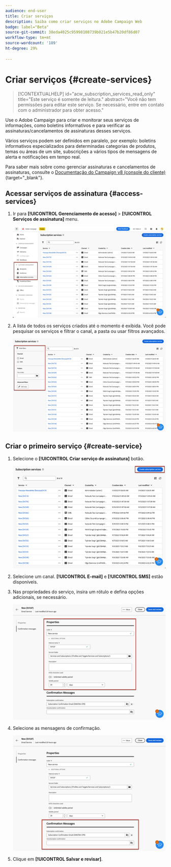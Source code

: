 ```yaml
---
audience: end-user
title: Criar serviços
description: Saiba como criar serviços no Adobe Campaign Web
badge: label="Beta"
source-git-commit: 38eda4025c95998108739b021e5b47b20df86d07
workflow-type: tm+mt
source-wordcount: '189'
ht-degree: 29%

---
```



# Criar serviços {#create-services}

>[!CONTEXTUALHELP]
>id="acw_subscription_services_read_only"
>title="Este serviço é somente de leitura."
>abstract="Você não tem permissões para editar este serviço. Se necessário, entre em contato com o administrador para obter acesso."

Use o Adobe Campaign para criar e monitorar seus serviços de informações, como boletins informativos e para verificar as assinaturas/cancelamentos de assinaturas desses serviços.

Vários serviços podem ser definidos em paralelo, por exemplo: boletins informativos especializados para determinadas categorias de produtos, temas ou áreas de um site, subscrições a vários tipos de mensagens de alerta e notificações em tempo real.

Para saber mais sobre como gerenciar assinaturas e cancelamentos de assinaturas, consulte o [Documentação do Campaign v8 (console do cliente)](https://experienceleague.adobe.com/docs/campaign/campaign-v8/audience/subscriptions.html){target="_blank"}.

## Acessar serviços de assinatura {#access-services}

1. Ir para **[!UICONTROL Gerenciamento de acesso]** > **[!UICONTROL Serviços de assinatura]** menu.

   ![](assets/service-list.png)

1. A lista de todos os serviços criados até o momento é exibida. Você pode pesquisar os serviços e filtrar o canal, a pasta ou usar filtros avançados.

   ![](assets/service-filters.png)

## Criar o primeiro serviço {#create-service}

1. Selecione o **[!UICONTROL Criar serviço de assinatura]** botão.

   ![](assets/service-create-button.png)

1. Selecione um canal. **[!UICONTROL E-mail]** e **[!UICONTROL SMS]** estão disponíveis.

1. Nas propriedades do serviço, insira um rótulo e defina opções adicionais, se necessário.

   ![](assets/service-create-properties.png)

1. Selecione as mensagens de confirmação.

   ![](assets/service-create-confirmation-msg.png)

1. Clique em **[!UICONTROL Salvar e revisar]**.


